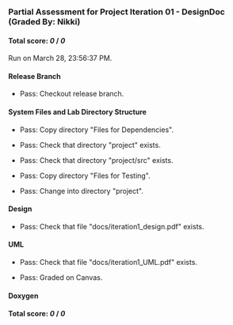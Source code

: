 ### Partial Assessment for Project Iteration 01 - DesignDoc (Graded By: Nikki)

#### Total score: _0_ / _0_

Run on March 28, 23:56:37 PM.


#### Release Branch

+ Pass: Checkout release branch.




#### System Files and Lab Directory Structure

+ Pass: Copy directory "Files for Dependencies".



+ Pass: Check that directory "project" exists.

+ Pass: Check that directory "project/src" exists.

+ Pass: Copy directory "Files for Testing".



+ Pass: Change into directory "project".


#### Design

+ Pass: Check that file "docs/iteration1_design.pdf" exists.


#### UML

+ Pass: Check that file "docs/iteration1_UML.pdf" exists.

+ Pass: Graded on Canvas.




#### Doxygen

#### Total score: _0_ / _0_

